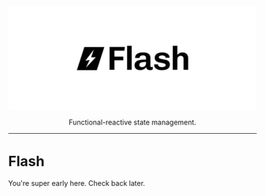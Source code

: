 <p align="center">
  <img alt="Flash Logo" src="./assets/logo.png" />
</p>
<p align="center">Functional-reactive state management.</p>

---

# Flash

You're super early here. Check back later.